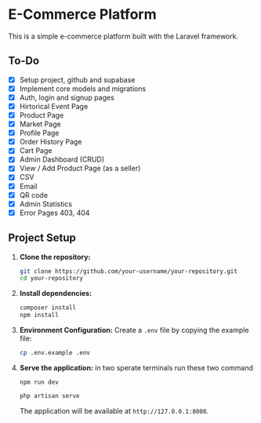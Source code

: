 # E-Commerce Platform

This is a simple e-commerce platform built with the Laravel framework.

## To-Do
- [X] Setup project, github and supabase
- [X] Implement core models and migrations
- [X] Auth, login and signup pages
- [X] Hirtorical Event Page
- [X] Product Page
- [X] Market Page
- [X] Profile Page
- [X] Order History Page
- [X] Cart Page
- [X] Admin Dashboard (CRUD)
- [X] View / Add Product Page (as a seller)
- [X] CSV 
- [X] Email 
- [X] QR code 
- [X] Admin Statistics 
- [X] Error Pages 403, 404

## Project Setup

1.  **Clone the repository:**
    ```bash
    git clone https://github.com/your-username/your-repository.git
    cd your-repository
    ```

2.  **Install dependencies:**
    ```bash
    composer install
    npm install
    ```

3.  **Environment Configuration:**
    Create a `.env` file by copying the example file:
    ```bash
    cp .env.example .env
    ```

4.  **Serve the application:**
    in two sperate terminals run these two command
    ```bach
    npm run dev
    ```

    ```bash
    php artisan serve
    ```
    The application will be available at `http://127.0.0.1:8000`.


